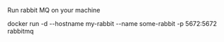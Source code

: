 Run rabbit MQ on your machine

docker run -d --hostname my-rabbit --name some-rabbit -p 5672:5672 rabbitmq
